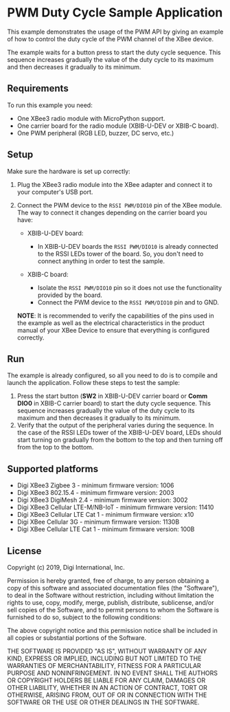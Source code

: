 PWM Duty Cycle Sample Application
=================================

This example demonstrates the usage of the PWM API by giving an example of
how to control the duty cycle of the PWM channel of the XBee device.

The example waits for a button press to start the duty cycle sequence. This
sequence increases gradually the value of the duty cycle to its maximum and
then decreases it gradually to its minimum.

Requirements
------------

To run this example you need:

* One XBee3 radio module with MicroPython support.
* One carrier board for the radio module (XBIB-U-DEV or XBIB-C board).
* One PWM peripheral (RGB LED, buzzer, DC servo, etc.)

Setup
-----

Make sure the hardware is set up correctly:

1. Plug the XBee3 radio module into the XBee adapter and connect it to your
   computer's USB port.
2. Connect the PWM device to the `RSSI PWM/DIO10` pin of the XBee module. The
   way to connect it changes depending on the carrier board you have:

   * XBIB-U-DEV board:

     * In XBIB-U-DEV boards the `RSSI PWM/DIO10` is already connected to the
       RSSI LEDs tower of the board. So, you don't need to connect anything in
       order to test the sample.

   * XBIB-C board:

     * Isolate the `RSSI PWM/DIO10` pin so it does not use the
       functionality provided by the board.
     * Connect the PWM device to the `RSSI PWM/DIO10` pin and to GND.

   **NOTE**: It is recommended to verify the capabilities of the pins used in
   the example as well as the electrical characteristics in the product manual
   of your XBee Device to ensure that everything is configured correctly.

Run
---

The example is already configured, so all you need to do is to compile and
launch the application. Follow these steps to test the sample:

1. Press the start button (**SW2** in XBIB-U-DEV carrier board or **Comm DIO0**
   in XBIB-C carrier board) to start the duty cycle sequence. This sequence
   increases gradually the value of the duty cycle to its maximum and then
   decreases it gradually to its minimum.
2. Verify that the output of the peripheral varies during the sequence. In the
   case of the RSSI LEDs tower of the XBIB-U-DEV board, LEDs should start
   turning on gradually from the bottom to the top and then turning off from
   the top to the bottom. 

Supported platforms
-------------------

* Digi XBee3 Zigbee 3 - minimum firmware version: 1006
* Digi XBee3 802.15.4 - minimum firmware version: 2003
* Digi XBee3 DigiMesh 2.4 - minimum firmware version: 3002
* Digi XBee3 Cellular LTE-M/NB-IoT - minimum firmware version: 11410
* Digi XBee3 Cellular LTE Cat 1 - minimum firmware version: x10
* Digi XBee Cellular 3G - minimum firmware version: 1130B
* Digi XBee Cellular LTE Cat 1 - minimum firmware version: 100B

License
-------

Copyright (c) 2019, Digi International, Inc.

Permission is hereby granted, free of charge, to any person obtaining a copy
of this software and associated documentation files (the "Software"), to deal
in the Software without restriction, including without limitation the rights
to use, copy, modify, merge, publish, distribute, sublicense, and/or sell
copies of the Software, and to permit persons to whom the Software is
furnished to do so, subject to the following conditions:

The above copyright notice and this permission notice shall be included in all
copies or substantial portions of the Software.

THE SOFTWARE IS PROVIDED "AS IS", WITHOUT WARRANTY OF ANY KIND, EXPRESS OR
IMPLIED, INCLUDING BUT NOT LIMITED TO THE WARRANTIES OF MERCHANTABILITY,
FITNESS FOR A PARTICULAR PURPOSE AND NONINFRINGEMENT. IN NO EVENT SHALL THE
AUTHORS OR COPYRIGHT HOLDERS BE LIABLE FOR ANY CLAIM, DAMAGES OR OTHER
LIABILITY, WHETHER IN AN ACTION OF CONTRACT, TORT OR OTHERWISE, ARISING FROM,
OUT OF OR IN CONNECTION WITH THE SOFTWARE OR THE USE OR OTHER DEALINGS IN THE
SOFTWARE.